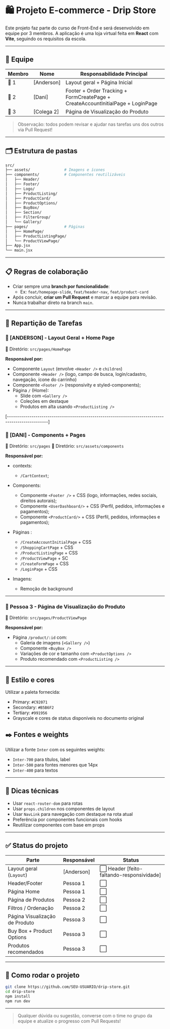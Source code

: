 # 🛍 Projeto E-commerce - Drip Store

Este projeto faz parte do curso de Front-End e será desenvolvido em equipe por 3 membros. A aplicação é uma loja virtual feita em **React** com **Vite**, seguindo os requisitos da escola.

---

## 👥 Equipe

| Membro | Nome         | Responsabilidade Principal                                      |
| ------ | ------------ | --------------------------------------------------------------- |
| 👤 1   | [Anderson]   | Layout geral + Página Inicial                                   |
| 👤 2   | [Dani]       | Footer + Order Tracking + FormCreatePage + CreateAccountInitialPage + LoginPage |
| 👤 3   | [Colega 2]   | Página de Visualização do Produto                               |

> Observação: todos podem revisar e ajudar nas tarefas uns dos outros via Pull Request!

---

## 🗂 Estrutura de pastas

```bash
src/
├── assets/               # Imagens e ícones
├── components/           # Componentes reutilizáveis
│   ├── Header/
│   ├── Footer/
│   ├── Logo/
│   ├── ProductListing/
│   ├── ProductCard/
│   ├── ProductOptions/
│   ├── BuyBox/
│   ├── Section/
│   ├── FilterGroup/
│   └── Gallery/
├── pages/                # Páginas
│   ├── HomePage/
│   ├── ProductListingPage/
│   └── ProductViewPage/
├── App.jsx
└── main.jsx
```

---

## 📋 Regras de colaboração

- Criar sempre uma **branch por funcionalidade**:
  - Ex: `feat/homepage-slide`, `feat/header-nav`, `feat/product-card`
- Após concluir, **criar um Pull Request** e marcar a equipe para revisão.
- Nunca trabalhar direto na branch `main`.

---

## 🔄 Repartição de Tarefas

### 👤 [ANDERSON] - Layout Geral + Home Page

📁 Diretório: `src/pages/HomePage`

**Responsável por:**

- Componente `Layout` (envolve `<Header />` e `children`)
- Componente `<Header />` (logo, campo de busca, login/cadastro, navegação, ícone do carrinho)
- Componente `<Footer />` (responsivity e styled-components);
- Página `/` (Home):
  - Slide com `<Gallery />`
  - Coleções em destaque
  - Produtos em alta usando `<ProductListing />`

[--------------------------------------------------------------------------------------------------]

### 👤 [DANI] - Components + Pages

📁 Diretório: `src/pages`
📁 Diretório: `src/assets/components`

**Responsável por:**

- contexts: 
   - `/CartContext`;
- Components:
  - Componente `<Footer />` + CSS (logo, informações, redes sociais, direitos autorais);
  - Componente `<UserDashboard/>` + CSS  (Perfil, pedidos, informações e pagamentos);
  - Componente `<ProductCard/>` + CSS  (Perfil, pedidos, informações e pagamentos);

- Páginas :
  - `/CreateAccountInitialPage` + CSS 
  - `/ShoppingCartPage` + CSS 
  - `/ProductListingPage` + CSS 
  - `/ProductViewPage` + SC
  - `/CreateFormPage` + CSS 
  - `/LoginPage` + CSS 
- Imagens:
  - Remoção de background  
  
---

### 👤 Pessoa 3 - Página de Visualização do Produto

📁 Diretório: `src/pages/ProductViewPage`

**Responsável por:**

- Página `/product/:id` com:
  - Galeria de imagens (`<Gallery />`)
  - Componente `<BuyBox />`
  - Variações de cor e tamanho com `<ProductOptions />`
  - Produto recomendado com `<ProductListing />`

---

## 💅 Estilo e cores

Utilizar a paleta fornecida:

- Primary: `#C92071`
- Secondary: `#B5B6F2`
- Tertiary: `#991956`
- Grayscale e cores de status disponíveis no documento original

## ✒️ Fontes e weights

Utilizar a fonte `Inter` com os seguintes weights:

- `Inter-700` para títulos, label
- `Inter-500` para fontes menores que 14px
- `Inter-400` para textos

---

## 🧠 Dicas técnicas

- Usar `react-router-dom` para rotas
- Usar `props.children` nos componentes de layout
- Usar `NavLink` para navegação com destaque na rota atual
- Preferência por componentes funcionais com hooks
- Reutilizar componentes com base em props

---

## ✅ Status do projeto

| Parte                          | Responsável | Status                                    |
| ------------------------------ | ----------- | ----------------------------------------- |
| Layout geral (`Layout`)        | [Anderson]  | ⬜️ Header [feito-faltando-responsividade] |
| Header/Footer                  | Pessoa 1    | ⬜️                                        |
| Página Home                    | Pessoa 1    | ⬜️                                        |
| Página de Produtos             | Pessoa 2    | ⬜️                                        |
| Filtros / Ordenação            | Pessoa 2    | ⬜️                                        |
| Página Visualização de Produto | Pessoa 3    | ⬜️                                        |
| Buy Box + Product Options      | Pessoa 3    | ⬜️                                        |
| Produtos recomendados          | Pessoa 3    | ⬜️                                        |

---

## 📌 Como rodar o projeto

```bash
git clone https://github.com/SEU-USUARIO/drip-store.git
cd drip-store
npm install
npm run dev
```

---

> Qualquer dúvida ou sugestão, converse com o time no grupo da equipe e atualize o progresso com Pull Requests!
